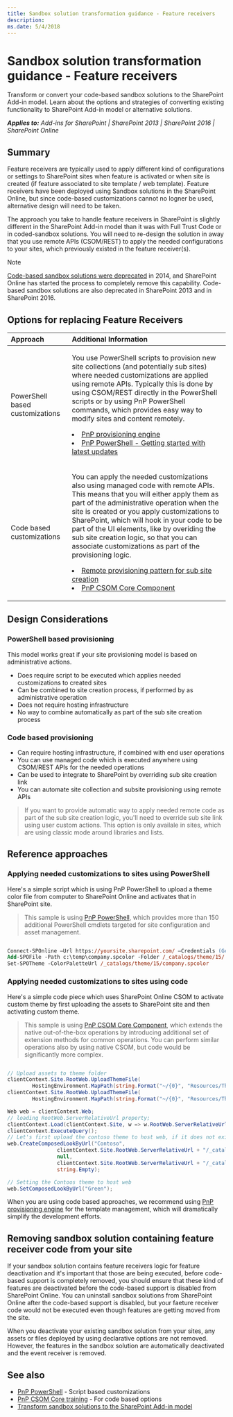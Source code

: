 ```yaml
---
title: Sandbox solution transformation guidance - Feature receivers
description: 
ms.date: 5/4/2018
---
```


# Sandbox solution transformation guidance - Feature receivers 

Transform or convert your code-based sandbox solutions to the SharePoint Add-in model. Learn about the options and strategies of converting existing functionality to SharePoint Add-in model or alternative solutions.

_**Applies to:** Add-ins for SharePoint | SharePoint 2013 | SharePoint 2016 | SharePoint Online_


## Summary
Feature receivers are typically used to apply different kind of configurations or settings to SharePoint sites when feature is activated or when site is created (if feature associated to site template / web template). Feature receivers have been deployed using Sandbox solutions in the SharePoint Online, but since code-based customizations cannot no logner be used, alternative design will need to be taken. 

The approach you take to handle feature receivers in SharePoint is slightly different in the SharePoint Add-in model than it was with Full Trust Code or in coded-sandbox solutions. You will need to re-design the solution in away that you use remote APIs (CSOM/REST) to apply the needed configurations to your sites, which previously existed in the feature receiver(s). 

> [!NOTE] 
> [Code-based sandbox solutions were deprecated](https://blogs.msdn.microsoft.com/sharepointdev/2014/01/14/deprecation-of-custom-code-in-sandboxed-solutions/) in 2014, and SharePoint Online has started the process to completely remove this capability. Code-based sandbox solutions are also deprecated in SharePoint 2013 and in SharePoint 2016.

## Options for replacing Feature Receivers
<a name="sectionSection2"> </a>

|**Approach**|**Additional Information**|
|:-----|:-----|
|PowerShell based customizations|<p>You use PowerShell scripts to provision new site collections (and potentially sub sites) where needed customizations are applied using remote APIs. Typically this is done by using CSOM/REST directly in the PowerShell scripts or by using PnP PowerShell commands, which provides easy way to modify sites and content remotely.</p><p><lu><li>[PnP provisioning engine](https://github.com/SharePoint/PnP-PowerShell)</li><li>[PnP PowerShell - Getting started with latest updates](http://dev.office.com/blogs/pnp-powershell-getting-started-with-latest-updates)</li></lu></p>|
|Code based customizations|<p>You can apply the needed customizations also using managed code with remote APIs. This means that you will either apply them as part of the administrative operation when the site is created or you apply customizations to SharePoint, which will hook in your code to be part of the UI elements, like by overiding the sub site creation logic, so that you can associate customizations as part of the provisioning logic.</p><p><lu><li>[Remote provisioning pattern for sub site creation](https://channel9.msdn.com/blogs/OfficeDevPnP/Using-remote-provisioning-pattern-for-sub-site-creation)</li><li>[PnP CSOM Core Component](https://github.com/SharePoint/PnP-sites-core)</li></lu></p>|

## Design Considerations
### PowerShell based provisioning
This model works great if your site provisioning model is based on administrative actions.
- Does require script to be executed which applies needed customizations to created sites
- Can be combined to site creation process, if performed by as administrative operation
- Does not require hosting infrastructure
- No way to combine automatically as part of the sub site creation process

### Code based provisioning
- Can require hosting infrastructure, if combined with end user operations
- You can use managed code which is executed anywhere using CSOM/REST APIs for the needed operations
- Can be used to integrate to SharePoint by overriding sub site creation link
- You can automate site collection and subsite provisioning using remote APIs

> If you want to provide automatic way to apply needed remote code as part of the sub site creation logic, you'll need to override sub site link using user custom actions. This option is only availale in sites, which are using classic mode around libraries and lists. 


## Reference approaches
### Applying needed customizations to sites using PowerShell
Here's a simple script which is using PnP PowerShell to upload a theme color file from computer to SharePoint Online and activates that in SharePoint site. 

> This sample is using [PnP PowerShell](https://github.com/SharePoint/PnP-PowerShell), which provides more than 150 additional PowerShell cmdlets targeted for site configuration and asset management. 

```postscript 

Connect-SPOnline –Url https://yoursite.sharepoint.com/ –Credentials (Get-Credential)
Add-SPOFile -Path c:\temp\company.spcolor -Folder /_catalogs/theme/15/
Set-SPOTheme -ColorPaletteUrl /_catalogs/theme/15/company.spcolor

```

### Applying needed customizations to sites using code
Here's a simple code piece which uses SharePoint Online CSOM to activate custom theme by first uploading the assets to SharePoint site and then activating custom theme. 

> This sample is using [PnP CSOM Core Component](https://github.com/SharePoint/PnP-sites-core), which extends the native out-of-the-box operations by introducing additional set of extension methods for common operations. You can perform similar operations also by using native CSOM, but code would be significantly more complex.

```csharp

// Upload assets to theme folder
clientContext.Site.RootWeb.UploadThemeFile(
        HostingEnvironment.MapPath(string.Format("~/{0}", "Resources/Themes/SPC/SPCTheme.spcolor")));
clientContext.Site.RootWeb.UploadThemeFile(
        HostingEnvironment.MapPath(string.Format("~/{0}", "Resources/Themes/SPC/SPCbg.jpg")));

Web web = clientContext.Web;
// loading RootWeb.ServerRelativeUrl property;
clientContext.Load(clientContext.Site, w => w.RootWeb.ServerRelativeUrl); 
clientContext.ExecuteQuery();
// Let's first upload the contoso theme to host web, if it does not exist there
web.CreateComposedLookByUrl("Contoso",
                clientContext.Site.RootWeb.ServerRelativeUrl + "/_catalogs/theme/15/SPCTheme.spcolor",
                null,
                clientContext.Site.RootWeb.ServerRelativeUrl + "/_catalogs/theme/15/SPCbg.jpg",
                string.Empty);

// Setting the Contoos theme to host web
web.SetComposedLookByUrl("Green");

```

When you are using code based approaches, we recommend using [PnP provisioning engine](http://dev.office.com/blogs/sharepoint-pnp-remote-provisioning-engine-august-2016) for the template management, which will dramatically simplify the development efforts. 

## Removing sandbox solution containing feature receiver code from your site
<a name="sectionSection3"> </a>
If your sandbox solution contains feature receivers logic for feature deactivation and it's important that those are being executed, before code-based support is completely removed, you should ensure that these kind of features are deactivated before the code-based support is disabled from SharePoint Online. You can uninstall sandbox solutions from SharePoint Online after the code-based support is disabled, but your faeture receiver code would not be executed even though features are getting moved from the site. 

When you deactivate your existing sandbox solution from your sites, any assets or files deployed by using declarative options are not removed. However, the features in the sandbox solution are automatically deactivated and the event receiver is removed.


## See also

- [PnP PowerShell](https://github.com/SharePoint/PnP-PowerShell/blob/master/README.md) - Script based customizations
- [PnP CSOM Core training](https://blogs.msdn.microsoft.com/vesku/2016/04/12/office-dev-pnp-core-componenttraining-package/) - For code based options
- [Transform sandbox solutions to the SharePoint Add-in model](sandbox-solution-transformation-guidance.md)